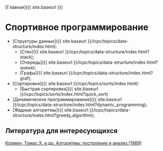 [Главная]({{ site.baseurl }})

# Спортивное программирование

* [Структуры данных]({{ site.baseurl }}/icpc/topics/data-structure/index.html):
    * [Стек]({{ site.baseurl }}/icpc/topics/data-structure/index.html?stack);
    * [Очередь]({{ site.baseurl }}/icpc/topics/data-structure/index.html?queue);
    * [Графы]({{ site.baseurl }}/icpc/topics/data-structure/index.html?graf);
* [Сортировки]({{ site.baseurl }}/icpc/topics/sorts/index.html):
    * [Быстрая сортировка]({{ site.baseurl }}/icpc/topics/sorts/index.html?quick_sort)
* [Динамическое программирование]({{ site.baseurl }}/icpc/topics/data-structure/index.html?dynamic_programming);
* [Жадные алгоритмы]({{ site.baseurl }}/icpc/topics/data-structure/index.html?greedy_algorithm);

    


## Литература для интересующихся
[Кормен, Томас X. и др. Алгоритмы: построение и анализ (1989)](https://lib.fbtuit.uz/assets/files/.-by.......z-lib.org.pdf) <!-- * https://rosvois.ru/upload/annual-report/algoritmyi-postroenie-i-analiz-3-e-izdanie.pdf -->